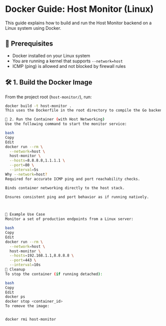 # Docker Guide: Host Monitor (Linux)

This guide explains how to build and run the Host Monitor backend on a Linux system using Docker.



## 🐧 Prerequisites

- Docker installed on your Linux system
- You are running a kernel that supports `--network=host`
- ICMP (ping) is allowed and not blocked by firewall rules



## 🛠️ 1. Build the Docker Image

From the project root (`host-monitor/`), run:

```bash
docker build -t host-monitor .
This uses the Dockerfile in the root directory to compile the Go backend into a minimal container.

🚀 2. Run the Container (with Host Networking)
Use the following command to start the monitor service:

bash
Copy
Edit
docker run --rm \
  --network=host \
  host-monitor \
  --hosts=8.8.8.8,1.1.1.1 \
  --port=80 \
  --interval=5s
Why --network=host?
Required for accurate ICMP ping and port reachability checks.

Binds container networking directly to the host stack.

Ensures consistent ping and port behavior as if running natively.



🔁 Example Use Case
Monitor a set of production endpoints from a Linux server:

bash
Copy
Edit
docker run --rm \
  --network=host \
  host-monitor \
  --hosts=192.168.1.1,8.8.8.8 \
  --port=443 \
  --interval=10s
🧹 Cleanup
To stop the container (if running detached):

bash
Copy
Edit
docker ps
docker stop <container_id>
To remove the image:


docker rmi host-monitor